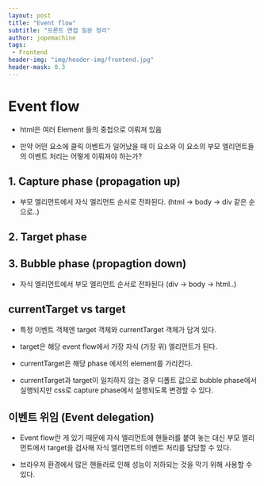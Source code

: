 ```yaml
---
layout: post
title: "Event flow"
subtitle: "프론트 면접 질문 정리"
author: jopemachine
tags: 
 - Frontend
header-img: "img/header-img/frontend.jpg"
header-mask: 0.3
---
```


# Event flow

- html은 여러 Element 들의 중첩으로 이뤄져 있음

- 만약 어떤 요소에 클릭 이벤트가 일어났을 때 이 요소와 이 요소의 부모 엘리먼트들의 이벤트 처리는 어떻게 이뤄져야 하는가?

## 1. Capture phase (propagation up)

- 부모 엘리먼트에서 자식 엘리먼트 순서로 전파된다. (html -> body -> div 같은 순으로..)

## 2. Target phase 

## 3. Bubble phase (propagtion down)

- 자식 엘리먼트에서 부모 엘리먼트 순서로 전파된다 (div -> body -> html..)

## currentTarget vs target

- 특정 이벤트 객체엔 target 객체와 currentTarget 객체가 담겨 있다.

- target은 해당 event flow에서 가장 자식 (가장 위) 엘리먼트가 된다.

- currentTarget은 해당 phase 에서의 element를 가리킨다.

- currentTarget과 target이 일치하지 않는 경우 디폴트 값으로 bubble phase에서 실행되지만 css로 capture phase에서 실행되도록 변경할 수 있다.

## 이벤트 위임 (Event delegation)

- Event flow란 게 있기 때문에 자식 엘리먼트에 핸들러를 붙여 놓는 대신 부모 엘리먼트에서 target을 검사해 자식 엘리먼트의 이벤트 처리를 담당할 수 있다.

- 브라우저 환경에서 많은 핸들러로 인해 성능이 저하되는 것을 막기 위해 사용할 수 있다.